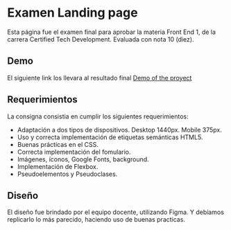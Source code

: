 # Examen Landing page
Esta página fue el examen final para aprobar la materia Front End 1, de la carrera Certified Tech Development. Evaluada con nota 10 (diez).

## Demo
El siguiente link los llevara al resultado final [Demo of the proyect](https://agustinamastricola.github.io/FrontEnd1/)

## Requerimientos
La consigna consistia en cumplir los siguientes requerimientos:

- Adaptación a dos tipos de dispositivos. Desktop 1440px. Mobile 375px.
- Uso y correcta implementación de etiquetas semánticas HTML5.
- Buenas prácticas en el CSS.
- Correcta implementación del fomulario.
- Imágenes, íconos, Google Fonts, background.
- Implementación de Flexbox.
- Pseudoelementos y Pseudoclases.

## Diseño
El diseño fue brindado por el equipo docente, utilizando Figma. Y debíamos replicarlo lo más parecido, haciendo uso de buenas practicas.





